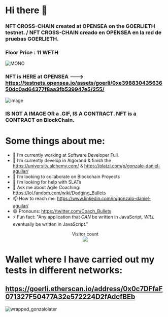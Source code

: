 # Hi there 👋 #

### NFT CROSS-CHAIN ​​created at OPENSEA on the GOERLIETH testnet. / NFT CROSS-CHAIN creado en OPENSEA en la red de pruebas GOERLIETH.
### Floor Price : 11 WETH
![MONO](https://user-images.githubusercontent.com/42863568/206052981-76608bd1-6b5e-4ee1-94bb-f32ea763a57b.gif)
### NFT is HERE at OPENSEA ---> https://testnets.opensea.io/assets/goerli/0xe39883043563650dc0ad64377f8aa3fb539947e5/255/
![image](https://github.com/gonzalolater/gonzalolater/assets/42863568/a9e62c96-164f-4cab-a88a-5843785cbe5c)
### IS NOT A IMAGE OR a .GIF, IS A CONTRACT. NFT is a CONTRACT on BlockChain.

# Some things about me:

- 🔭 I’m currently working at Software Developer Full.
- 🌱 I’m currently develop in Algorand & finish the https://university.alchemy.com/ & https://platzi.com/p/gonzalo-daniel-aguilar/
- 👯 I’m looking to collaborate on Blockchain Proyects
- 🤔 I’m looking for help with SLATs
- 💬 Ask me about Agile Coaching: https://lol.fandom.com/wiki/Dodging_Bullets
- 📫 How to reach me: https://www.linkedin.com/in/gonzalo-daniel-aguilar/
- 😄 Pronouns: https://twitter.com/Coach_Bullets
- ⚡ Fun fact: "Any application that *CAN* be written in JavaScript, *WILL* eventually be written in JavaScript."


<p align="center"> 
  Visitor count<br>
  <img src="https://profile-counter.glitch.me/gonzalolater/count.svg" />
</p>

# Wallet where I have carried out my tests in different networks:
https://goerli.etherscan.io/address/0x0c7DFfaF071327F50477A32e572224D2fAdcfBEb
-----------------------------------------------------------------------------------------
![wrapped_gonzalolater](https://github.com/gonzalolater/gonzalolater/assets/42863568/c39170e3-16ae-4fb6-8bc8-48de61f2d005)
